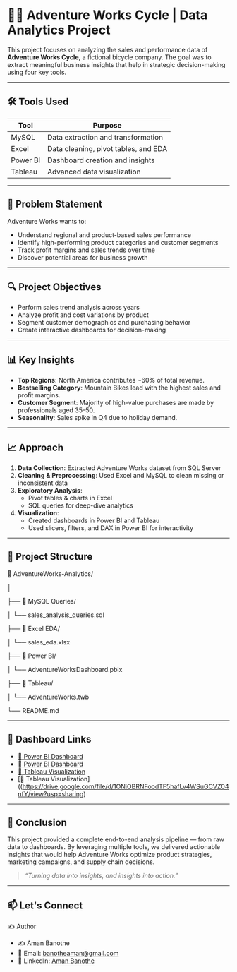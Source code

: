 # 🚴‍♂️ Adventure Works Cycle | Data Analytics Project

This project focuses on analyzing the sales and performance data of **Adventure Works Cycle**, a fictional bicycle company. The goal was to extract meaningful business insights that help in strategic decision-making using four key tools.

---

## 🛠️ Tools Used

| Tool     | Purpose                             |
|----------|--------------------------------------|
| MySQL    | Data extraction and transformation   |
| Excel    | Data cleaning, pivot tables, and EDA |
| Power BI | Dashboard creation and insights      |
| Tableau  | Advanced data visualization          |

---

## 🎯 Problem Statement

Adventure Works wants to:
- Understand regional and product-based sales performance
- Identify high-performing product categories and customer segments
- Track profit margins and sales trends over time
- Discover potential areas for business growth

---

## 🔍 Project Objectives

- Perform sales trend analysis across years
- Analyze profit and cost variations by product
- Segment customer demographics and purchasing behavior
- Create interactive dashboards for decision-making

---

## 📊 Key Insights

- **Top Regions**: North America contributes ~60% of total revenue.
- **Bestselling Category**: Mountain Bikes lead with the highest sales and profit margins.
- **Customer Segment**: Majority of high-value purchases are made by professionals aged 35–50.
- **Seasonality**: Sales spike in Q4 due to holiday demand.

---

## 📈 Approach

1. **Data Collection**: Extracted Adventure Works dataset from SQL Server
2. **Cleaning & Preprocessing**: Used Excel and MySQL to clean missing or inconsistent data
3. **Exploratory Analysis**:
   - Pivot tables & charts in Excel
   - SQL queries for deep-dive analytics
4. **Visualization**:
   - Created dashboards in Power BI and Tableau
   - Used slicers, filters, and DAX in Power BI for interactivity

---

## 📎 Project Structure

📁 AdventureWorks-Analytics/

│

├── 📂 MySQL Queries/

│ └── sales_analysis_queries.sql

├── 📂 Excel EDA/

│ └── sales_eda.xlsx

├── 📂 Power BI/

│ └── AdventureWorksDashboard.pbix

├── 📂 Tableau/

│ └── AdventureWorks.twb

└── README.md


---

## 🔗 Dashboard Links

- [🔗 Power BI Dashboard](https://drive.google.com/file/d/19Dqvrzb4sMMsjb1NVv2xxn3h2lG9DRVa/view?usp=sharing)
- [🔗 Power BI Dashboard](https://drive.google.com/file/d/1z0wplCsTI6quc6E50VTt2SA9swf1HrZ5/view?usp=sharing)
- [🔗 Tableau Visualization](https://drive.google.com/file/d/1SodBpvBu4fprwZuapoKwYJQ10lmntn2Q/view?usp=sharing)
- [🔗 Tableau Visualization]((https://drive.google.com/file/d/1ONiOBRNFoodTF5hafLv4WSuGCVZ04nfY/view?usp=sharing)

---

## 📌 Conclusion

This project provided a complete end-to-end analysis pipeline — from raw data to dashboards. By leveraging multiple tools, we delivered actionable insights that would help Adventure Works optimize product strategies, marketing campaigns, and supply chain decisions.

> *“Turning data into insights, and insights into action.”*

---

## 📫 Let's Connect
✍ Author
- ✍ Aman Banothe
- 📧 Email: banotheaman@gmail.com  
- 💼 LinkedIn: [Aman Banothe](https://www.linkedin.com/in/aman-banothe-5174ba223/)

